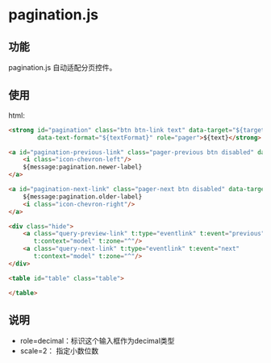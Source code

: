 # pagination.js

## 功能

pagination.js 自动适配分页控件。


## 使用

html:
```html
<strong id="pagination" class="btn btn-link text" data-target="${target}"
        data-text-format="${textFormat}" role="pager">${text}</strong>

<a id="pagination-previous-link" class="pager-previous btn disabled" data-target="${previous}">
    <i class="icon-chevron-left"/>
    ${message:pagination.newer-label}
</a>

<a id="pagination-next-link" class="pager-next btn disabled" data-target="${next}">
    ${message:pagination.older-label}
    <i class="icon-chevron-right"/>
</a>

<div class="hide">
    <a class="query-preview-link" t:type="eventlink" t:event="previous"
       t:context="model" t:zone="^"/>
    <a class="query-next-link" t:type="eventlink" t:event="next"
       t:context="model" t:zone="^"/>
</div>

<table id="table" class="table">

</table>
```


## 说明

- role=decimal：标识这个输入框作为decimal类型
- scale=2： 指定小数位数


